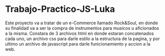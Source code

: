 # Trabajo-Practico-JS-Luka

Este proyecto va a tratar de un e-Commerce llamado Rock&Soul, en donde su finalidad va a ser la compra de instrumentos para musicos u aficionados a la misma. Constara de 3 archivos html en donde estaran concatenados cada uno, un archivo css para darle estilo a la estructura de la pagina, y por ultimo un archivo de javascript para darle funicionamiento y accion a la web. 
